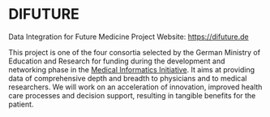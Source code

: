 # DIFUTURE
Data Integration for Future Medicine
Project Website: https://difuture.de

This project is one of the four consortia selected by the German Ministry of Education and Research for funding during the development and networking phase in the [Medical Informatics Initiative](https://www.medizininformatik-initiative.de/en/start). It aims at providing data of comprehensive depth and breadth to physicians and to medical researchers. We will work on an acceleration of innovation, improved health care processes and decision support, resulting in tangible benefits for the patient.
